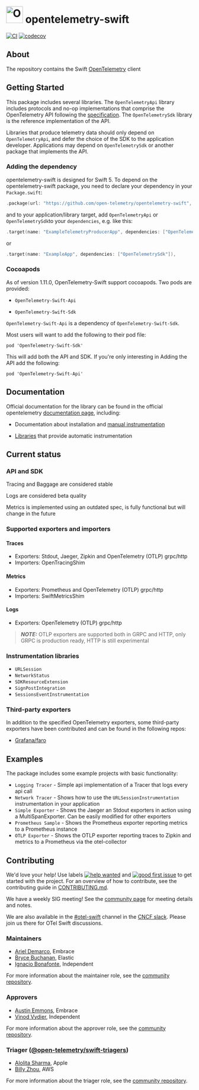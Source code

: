 # <img src="https://opentelemetry.io/img/logos/opentelemetry-logo-nav.png" alt="OpenTelemetry Icon" width="45" height=""> opentelemetry-swift

[![CI](https://github.com/open-telemetry/opentelemetry-swift/actions/workflows/BuildAndTest.yml/badge.svg)](https://github.com/open-telemetry/opentelemetry-swift/actions/workflows/BuildAndTest.yml?query=branch%3Amain+)
[![codecov](https://codecov.io/gh/open-telemetry/opentelemetry-swift/branch/master/graph/badge.svg)](https://codecov.io/gh/open-telemetry/opentelemetry-swift)

## About

The repository contains the Swift [OpenTelemetry](https://opentelemetry.io/) client

## Getting Started

This package includes several libraries. The `OpenTelemetryApi` library includes protocols and no-op implementations that comprise the OpenTelemetry API following the [specification](https://github.com/open-telemetry/opentelemetry-specification). The `OpenTelemetrySdk` library is the reference implementation of the API.

Libraries that produce telemetry data should only depend on `OpenTelemetryApi`, and defer the choice of the SDK to the application developer. Applications may depend on `OpenTelemetrySdk` or another package that implements the API.

### Adding the dependency

opentelemetry-swift is designed for Swift 5. To depend on the  opentelemetry-swift package, you need to declare your dependency in your `Package.swift`:

```swift
.package(url: "https://github.com/open-telemetry/opentelemetry-swift", from: "1.0.0"),
```

and to your application/library target, add `OpenTelemetryApi` or  `OpenTelemetrySdk`to your `dependencies`, e.g. like this:

```swift
.target(name: "ExampleTelemetryProducerApp", dependencies: ["OpenTelemetryApi"]),
```

or

```swift
.target(name: "ExampleApp", dependencies: ["OpenTelemetrySdk"]),
```

### Cocoapods

As of version 1.11.0, OpenTelemetry-Swift support cocoapods. 
Two pods are provided: 

- `OpenTelemetry-Swift-Api`

- `OpenTelemetry-Swift-Sdk`

`OpenTelemetry-Swift-Api` is a dependency of `OpenTelemetry-Swift-Sdk`. 

Most users will want to add the following to their pod file:

`pod 'OpenTelemetry-Swift-Sdk'`

This will add both the API and SDK. If you're only interesting in Adding the API add the following: 

`pod 'OpenTelemetry-Swift-Api'`

## Documentation

Official documentation for the library can be found in the official opentelemetry [documentation  page](https://opentelemetry.io/docs/instrumentation/swift/), including:

* Documentation about installation and [manual instrumentation](https://opentelemetry.io/docs/instrumentation/swift/manual/)

* [Libraries](https://opentelemetry.io/docs/instrumentation/swift/libraries/) that provide automatic instrumentation

## Current status

### API and SDK

Tracing and Baggage are considered stable

Logs are considered beta quality

Metrics is implemented using an outdated spec, is fully functional but will change in the future

### Supported exporters and importers

#### Traces

* Exporters: Stdout, Jaeger, Zipkin and OpenTelemetry (OTLP) grpc/http
* Importers: OpenTracingShim

#### Metrics

* Exporters: Prometheus and OpenTelemetry (OTLP) grpc/http
* Importers: SwiftMetricsShim

#### Logs

* Exporters: OpenTelemetry (OTLP) grpc/http

> **_NOTE:_** OTLP exporters are supported both in GRPC and HTTP, only GRPC is production ready, HTTP is still experimental

### Instrumentation libraries

* `URLSession`
* `NetworkStatus`
* `SDKResourceExtension`
* `SignPostIntegration`
* `SessionsEventInstrumentation`

### Third-party exporters
In addition to the specified OpenTelemetry exporters, some third-party exporters have been contributed and can be found in the following repos: 
* [Grafana/faro](https://github.com/grafana/faro-otel-swift-exporter)

## Examples

The package includes some example projects with basic functionality:

* `Logging Tracer` -  Simple api implementation of a Tracer that logs every api call
* `Network Tracer` -  Shows how to use the `URLSessionInstrumentation` instrumentation in your application
* `Simple Exporter` - Shows the Jaeger an Stdout exporters in action using a MultiSpanExporter. Can be easily modified for other exporters
* `Prometheus Sample` - Shows the Prometheus exporter reporting metrics to a Prometheus instance
* `OTLP Exporter` - Shows the OTLP exporter reporting traces to Zipkin and metrics to a Prometheus via the otel-collector

## Contributing
We'd love your help! Use labels [![help wanted](https://img.shields.io/github/issues-search/open-telemetry/opentelemetry-swift?query=is%3Aissue%20is%3Aopen%20label%3A%22help%20wanted%22&label=help%20wanted&color=rgb(0%2C%20134%2C%20114)&logo=opentelemetry)](https://github.com/open-telemetry/opentelemetry-swift/issues?q=state%3Aopen%20label%3A%22help%20wanted%22) and [![good first issue](https://img.shields.io/github/issues-search/open-telemetry/opentelemetry-swift?query=is%3Aissue%20is%3Aopen%20label%3A%22good%20first%20issue%22&label=good%20first%20issue&color=rgb(112%2C%2087%2C%20255)&logo=opentelemetry)](https://github.com/open-telemetry/opentelemetry-swift/issues?q=state%3Aopen%20label%3A%22good%20first%20issue%22) 
 to get started with the project. 
For an overview of how to contribute, see the contributing guide in [CONTRIBUTING.md](CONTRIBUTING.md).

We have a weekly SIG meeting! See the [community page](https://github.com/open-telemetry/community#swift-sdk) for meeting details and notes.

We are also available in the [#otel-swift](https://cloud-native.slack.com/archives/C01NCHR19SB) channel in the [CNCF slack](https://slack.cncf.io/). Please join us there for OTel Swift discussions.

### Maintainers

- [Ariel Demarco](https://github.com/arieldemarco), Embrace
- [Bryce Buchanan](https://github.com/bryce-b), Elastic
- [Ignacio Bonafonte](https://github.com/nachobonafonte), Independent

For more information about the maintainer role, see the [community repository](https://github.com/open-telemetry/community/blob/main/guides/contributor/membership.md#maintainer).

### Approvers

- [Austin Emmons](https://github.com/atreat), Embrace
- [Vinod Vydier](https://github.com/vvydier), Independent

For more information about the approver role, see the [community repository](https://github.com/open-telemetry/community/blob/main/guides/contributor/membership.md#approver).

### Triager ([@open-telemetry/swift-triagers](https://github.com/orgs/open-telemetry/teams/swift-triagers))

- [Alolita Sharma](https://github.com/alolita), Apple
- [Billy Zhou](https://github.com/williazz), AWS

For more information about the triager role, see the [community repository](https://github.com/open-telemetry/community/blob/main/community-membership.md#triager).
